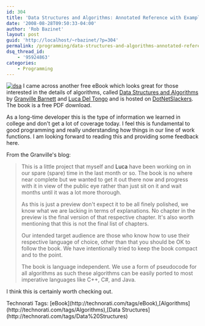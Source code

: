 ```yaml
---
id: 304
title: 'Data Structures and Algorithms: Annotated Reference with Examples eBook Available'
date: '2008-08-28T09:50:33-04:00'
author: 'Rob Bazinet'
layout: post
guid: 'http://localhost/~rbazinet/?p=304'
permalink: /programming/data-structures-and-algorithms-annotated-reference-with-examples-ebook-available/
dsq_thread_id:
    - '95924863'
categories:
    - Programming
---
```


[![dsa](http://accidentaltechnologist.com/files/media/image/WindowsLiveWriter/DataStructuresandAlgorithmseBookAvailabl_8896/dsa_3.png)](http://dotnetslackers.com/projects/Data-Structures-And-Algorithms/) I came across another free eBook which looks great for those interested in the details of algorithms, called [Data Structures and Algorithms](http://dotnetslackers.com/projects/Data-Structures-And-Algorithms/) by [Granville Barnett](http://msmvps.com/blogs/gbarnett/) and [Luca Del Tongo](http://blogs.ugidotnet.org/wetblog/Default.aspx) and is hosted on [DotNetSlackers](http://dotnetslackers.com/projects/Data-Structures-And-Algorithms/). The book is a free PDF download.

As a long-time developer this is the type of information we learned in college and don't get a lot of coverage today. I feel this is fundamental to good programming and really understanding how things in our line of work functions. I am looking forward to reading this and providing some feedback here.

From the Granville's blog:

> This is a little project that myself and <a>Luca</a> have been working on in our spare (spare) time in the last month or so. The book is no where near complete but we wanted to get it out there now and progress with it in view of the public eye rather than just sit on it and wait months until it was a lot more thorough.
> 
> As this is just a preview don't expect it to be all finely polished, we know what we are lacking in terms of explanations. No chapter in the preview is the final version of that respective chapter. It's also worth mentioning that this is not the final list of chapters.
> 
> Our intended target audience are those who know how to use their respective language of choice, other than that you should be OK to follow the book. We have intentionally tried to keep the book compact and to the point.
> 
> The book is language independent. We use a form of pseudocode for all algorithms as such these algorithms can be easily ported to most imperative languages like C++, C#, and Java.

I think this is certainly worth checking out.

<div class="wlWriterSmartContent" id="scid:0767317B-992E-4b12-91E0-4F059A8CECA8:52b9c18d-5bd9-462c-96ad-52892fc294fd" style="padding-right: 0px; display: inline; padding-left: 0px; padding-bottom: 0px; margin: 0px; padding-top: 0px">Technorati Tags: [eBook](http://technorati.com/tags/eBook),[Algorithms](http://technorati.com/tags/Algorithms),[Data Structures](http://technorati.com/tags/Data%20Structures)</div>